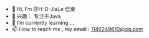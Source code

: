 - 👋 Hi, I’m @H-D-JiaLe 佳樂
- 👀 兴趣： 专注于Java
- 🌱 I’m currently learning ...
- 📫 How to reach me , my email : 1149249610@qq.com


